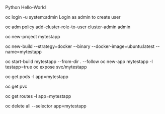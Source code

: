 Python Hello-World



oc login -u system:admin
Login as admin to create user

oc adm policy add-cluster-role-to-user cluster-admin admin

oc new-project mytestapp

oc new-build --strategy=docker --binary --docker-image=ubuntu:latest --name=mytestapp

oc start-build mytestapp --from-dir . --follow
oc new-app mytestapp -l testapp=true
oc expose svc/mytestapp

oc get pods -l app=mytestapp

oc get pvc

oc get routes -l app=mytestapp

oc delete all --selector app=mytestapp